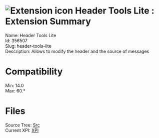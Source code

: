 # ![Extension icon](https://addons.thunderbird.net/static/img/addon-icons/default-64.png) Header Tools Lite : Extension Summary

Name: Header Tools Lite  
Id: 356507  
Slug: header-tools-lite  
Description: Allows to modify the header and the source of messages
  

# Compatibility
Min: 14.0  
Max: 60.*  

# Files

Source Tree: [Src](C:/Dev/Thunderbird/ThunderKdB/xall/x60/356507-header-tools-lite/src)  
Current XPI: [XPI](C:/Dev/Thunderbird/ThunderKdB/xall/x60/356507-header-tools-lite/xpi)  



